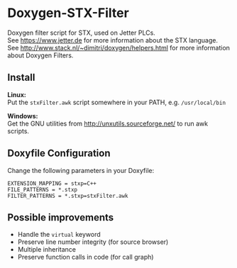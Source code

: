 Doxygen-STX-Filter
==================

Doxygen filter script for STX, used on Jetter PLCs.\
See <https://www.jetter.de> for more information about the STX language.\
See <http://www.stack.nl/~dimitri/doxygen/helpers.html> for more information
about Doxygen Filters.

Install
-------
**Linux:**\
Put the `stxFilter.awk` script somewhere in your PATH, e.g. `/usr/local/bin`

**Windows:**\
Get the GNU utilities from <http://unxutils.sourceforge.net/> to run awk scripts.

Doxyfile Configuration
----------------------
Change the following parameters in your Doxyfile:

	EXTENSION_MAPPING = stxp=C++
	FILE_PATTERNS = *.stxp
	FILTER_PATTERNS = *.stxp=stxFilter.awk

Possible improvements
---------------------
* Handle the `virtual` keyword
* Preserve line number integrity (for source browser)
* Multiple inheritance
* Preserve function calls in code (for call graph)
